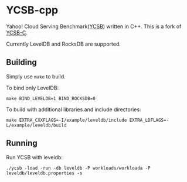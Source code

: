 # YCSB-cpp

Yahoo! Cloud Serving Benchmark([YCSB](https://github.com/brianfrankcooper/YCSB/wiki)) written in C++.
This is a fork of [YCSB-C](https://github.com/basicthinker/YCSB-C).

Currently LevelDB and RocksDB are supported.

## Building

Simply use `make` to build.

To bind only LevelDB:
```
make BIND_LEVELDB=1 BIND_ROCKSDB=0
```

To build with additional libraries and include directories:
```
make EXTRA_CXXFLAGS=-I/example/leveldb/include EXTRA_LDFLAGS=-L/example/leveldb/build
```

## Running

Run YCSB with leveldb:
```
./ycsb -load -run -db leveldb -P workloads/workloada -P leveldb/leveldb.properties -s
```
